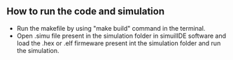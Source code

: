 ## How to run the code and simulation

* Run the makefile by using "make build" command in the terminal.
* Open .simu file present in the simulation folder in simuilIDE software and load the .hex or .elf firmeware present int the simulation folder and run the simulation.
